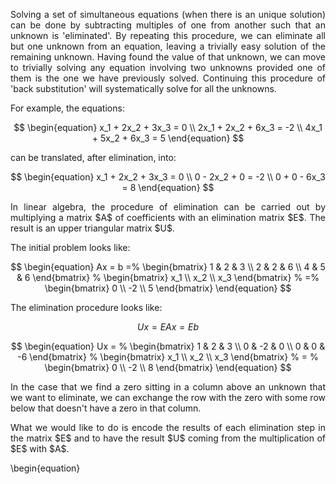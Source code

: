 <div style="text-align: justify">
<p>Solving a set of simultaneous equations (when there is an unique solution)
can be done by subtracting multiples of one from another such that an unknown
is 'eliminated'. By repeating this procedure, we can eliminate all but one
unknown from an equation, leaving a trivially easy solution of the remaining
unknown. Having found the value of that unknown, we can move to trivially
solving any equation involving two unknowns provided one of them is the one we
have previously solved. Continuing this procedure of 'back substitution' will
systematically solve for all the unknowns.</p>

For example, the equations:

$$
\begin{equation}
x_1 + 2x_2 + 3x_3 = 0 \\
2x_1 + 2x_2 + 6x_3 = -2 \\
4x_1 + 5x_2 + 6x_3 = 5
\end{equation}
$$

can be translated, after elimination, into:

$$
\begin{equation}
x_1 + 2x_2 + 3x_3 = 0 \\
0 - 2x_2 + 0 = -2 \\
0 + 0 - 6x_3 = 8
\end{equation}
$$

<p>In linear algebra, the procedure of elimination can be carried out by
multiplying a matrix $A$ of coefficients with an elimination matrix $E$. The
result is an upper triangular matrix $U$.</p>

The initial problem looks like:

$$
\begin{equation}
Ax = b =%
  \begin{bmatrix}
    1 & 2 & 3 \\
    2 & 2 & 6 \\
    4 & 5 & 6
  \end{bmatrix}
  %
  \begin{bmatrix}
    x_1 \\
    x_2 \\
    x_3
  \end{bmatrix}
  %
  =%
  \begin{bmatrix}
    0 \\
    -2 \\
    5
  \end{bmatrix}
\end{equation}
$$

The elimination procedure looks like:

$$
\begin{equation}
Ux = EAx = Eb
\end{equation}
$$

$$
\begin{equation}
Ux = %
  \begin{bmatrix}
    1 & 2 & 3 \\
    0 & -2 & 0 \\
    0 & 0 & -6
  \end{bmatrix}
  %
  \begin{bmatrix}
    x_1 \\
    x_2 \\
    x_3
  \end{bmatrix}
  %
  = %
  \begin{bmatrix}
    0 \\
    -2 \\
    8
  \end{bmatrix}
\end{equation}
$$

<p>In the case that we find a zero sitting in a column above an unknown that we
want to eliminate, we can exchange the row with the zero with some row below
that doesn't have a zero in that column.</p>

<p>What we would like to do is encode the results of each elimination step in
the matrix $E$ and to have the result $U$ coming from the multiplication of $E$
with $A$.</p>
</div>
\begin{equation}

